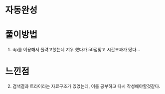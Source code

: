 # 자동완성

# 풀이방법
 1) dp를 이용해서 풀려고했는데 겨우 했다가 50점맞고 시간초과가 떴다...


# 느낀점

 2) 검색결과 트라이라는 자료구조가 있었는데, 이를 공부하고 다시 작성해야할것같다.